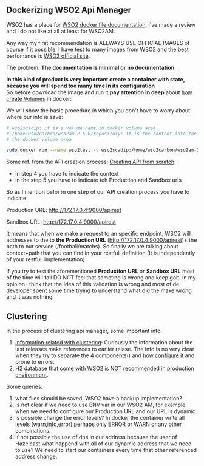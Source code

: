 
## Dockerizing WSO2 Api Manager ##

WSO2 has a place for [WSO2 docker file documentation](https://docs.wso2.com/display/DF120/WSO2+Dockerfiles+Documentation). I've made a review and I do not like at all at least for WSO2AM.

Any way my first recommendation is ALLWAYS USE OFFICIAL IMAGES of course if it possible. I have test to many images from WSO2 
and the best perfomance is [WSO2 official site](https://hub.docker.com/u/wso2/).

The problem: **The documentation is minimal or no documentation.**

**In this kind of product is very important create a container with state, because you will spend too many time in its configuration**  
So before download the image and run it **pay attention in deep** about [how create Volumes](https://docs.docker.com/storage/) in docker:

We will show the basic procedure in which you don't have to worry about where our info  is save:

```sh
# wso2scadip: it is a volume name in docker volume area
# /home/wso2carbon/wso2am-2.6.0/repository: it is the content into the container that we want to store in 
# the docker volume area

sudo docker run --name wso2test -v wso2scadip:/home/wso2carbon/wso2am-2.6.0/repository wso2/wso2am:2.6.0
```
Some ref. from the API creation process:
[Creating API from scratch](https://docs.wso2.com/display/AM260/Quick+Start+Guide#QuickStartGuide-CreatinganAPIfromscratch):
- in step 4 you have to indicate the context 
- in the step 5 you have to indicate teh Production and Sandbox urls

So as I mention befor in one step of our API creation process you have to indicate:

  Production URL: http://172.17.0.4:9000/apirest 
  
  Sandbox URL: http://172.17.0.4:9000/apirest

It means that when we make a request to an specific endpoint, WSO2 will addresses to the to **the Production URL** (http://172.17.0.4:9000/apirest)+ the path to our service (/football/matchs). So finally we are talking about context+path that you can find in your restfull definition.(It is independently of your restfull implementation).

If you try to test the aforementioned **Production URL** or **Sandbox URL** most of the time will fail DO NOT feel that someting is wrong and keep goit. In my opinion I think that the Idea of this validation is wrong and most of de developer spent some time trying to understand what did the make wrong and it was nothing.


## Clustering ##

In the process of clustering api manager, some important info:

1. [Information related with clustering](https://docs.wso2.com/display/CLUSTER44x/Overview): Curiously the information about the last releases make references to earlier relase. The info is no very clear when they try to separate the 4 components() and [how configure it](https://docs.wso2.com/display/CLUSTER420/Clustering+API+Manager) and prone to errors.
2. H2 database that come with WSO2 is [NOT recommended in production environment](https://docs.wso2.com/display/CLUSTER44x/Setting+up+the+Database). 


 

 

Some queries:

1. what files should be saved, WSO2 have a backup implementation?
2. Is not clear if we need to use ENV var in our WSO2 AM, for example when we need to configure our Production URL and our URL is dynamic.
3. Is possible change the error levels? In docker the container write all levels (warn,info,error) perhaps only ERROR or WARN or any other combinations.
4. If not possible the use of dns in our address because the user of Hazelcast what happend with all of our dynamic address that we need to use? We need to start our containers every time that other referenced address change.





